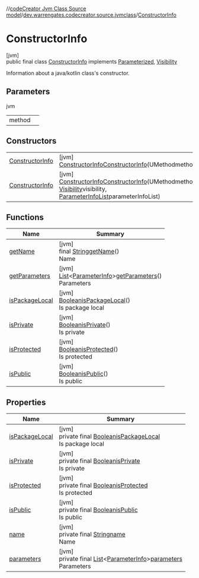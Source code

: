 //[codeCreator Jvm Class Source model](../../../index.md)/[dev.warrengates.codecreator.source.jvmclass](../index.md)/[ConstructorInfo](index.md)

# ConstructorInfo

[jvm]\
public final class [ConstructorInfo](index.md) implements [Parameterized](../-parameterized/index.md), [Visibility](../-visibility/index.md)

Information about a java/kotlin class's constructor.

## Parameters

jvm

| | |
|---|---|
| method |  |

## Constructors

| | |
|---|---|
| [ConstructorInfo](-constructor-info.md) | [jvm]<br>[ConstructorInfo](index.md)[ConstructorInfo](-constructor-info.md)(UMethodmethod) |
| [ConstructorInfo](-constructor-info.md) | [jvm]<br>[ConstructorInfo](index.md)[ConstructorInfo](-constructor-info.md)(UMethodmethod, [Visibility](../-visibility/index.md)visibility, [ParameterInfoList](../-parameter-info-list/index.md)parameterInfoList) |

## Functions

| Name | Summary |
|---|---|
| [getName](get-name.md) | [jvm]<br>final [String](https://docs.oracle.com/javase/8/docs/api/java/lang/String.html)[getName](get-name.md)()<br>Name |
| [getParameters](get-parameters.md) | [jvm]<br>[List](https://docs.oracle.com/javase/8/docs/api/java/util/List.html)&lt;[ParameterInfo](../-parameter-info/index.md)&gt;[getParameters](get-parameters.md)()<br>Parameters |
| [isPackageLocal](is-package-local.md) | [jvm]<br>[Boolean](https://docs.oracle.com/javase/8/docs/api/java/lang/Boolean.html)[isPackageLocal](is-package-local.md)()<br>Is package local |
| [isPrivate](is-private.md) | [jvm]<br>[Boolean](https://docs.oracle.com/javase/8/docs/api/java/lang/Boolean.html)[isPrivate](is-private.md)()<br>Is private |
| [isProtected](is-protected.md) | [jvm]<br>[Boolean](https://docs.oracle.com/javase/8/docs/api/java/lang/Boolean.html)[isProtected](is-protected.md)()<br>Is protected |
| [isPublic](is-public.md) | [jvm]<br>[Boolean](https://docs.oracle.com/javase/8/docs/api/java/lang/Boolean.html)[isPublic](is-public.md)()<br>Is public |

## Properties

| Name | Summary |
|---|---|
| [isPackageLocal](../-visibility/is-package-local.md) | [jvm]<br>private final [Boolean](https://docs.oracle.com/javase/8/docs/api/java/lang/Boolean.html)[isPackageLocal](../-visibility/is-package-local.md)<br>Is package local |
| [isPrivate](../-visibility/is-private.md) | [jvm]<br>private final [Boolean](https://docs.oracle.com/javase/8/docs/api/java/lang/Boolean.html)[isPrivate](../-visibility/is-private.md)<br>Is private |
| [isProtected](../-visibility/is-protected.md) | [jvm]<br>private final [Boolean](https://docs.oracle.com/javase/8/docs/api/java/lang/Boolean.html)[isProtected](../-visibility/is-protected.md)<br>Is protected |
| [isPublic](../-visibility/is-public.md) | [jvm]<br>private final [Boolean](https://docs.oracle.com/javase/8/docs/api/java/lang/Boolean.html)[isPublic](../-visibility/is-public.md)<br>Is public |
| [name](index.md#-1949867931%2FProperties%2F-1216412040) | [jvm]<br>private final [String](https://docs.oracle.com/javase/8/docs/api/java/lang/String.html)[name](index.md#-1949867931%2FProperties%2F-1216412040)<br>Name |
| [parameters](../-method-info/index.md#1931376279%2FProperties%2F-1216412040) | [jvm]<br>private final [List](https://docs.oracle.com/javase/8/docs/api/java/util/List.html)&lt;[ParameterInfo](../-parameter-info/index.md)&gt;[parameters](../-method-info/index.md#1931376279%2FProperties%2F-1216412040)<br>Parameters |
